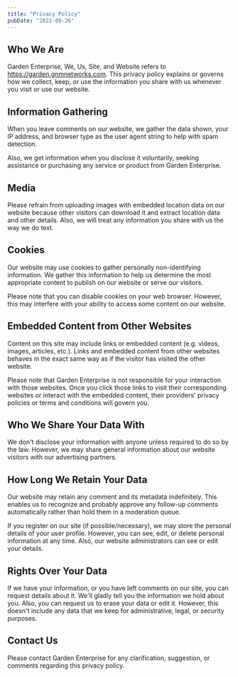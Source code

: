```yaml
---
title: "Privacy Policy"
pubDate: "2022-09-26"
---
```


## Who We Are

Garden Enterprise, We, Us, Site, and Website refers to https://garden.gnmnetworks.com. This privacy policy explains or governs how we collect, keep, or use the information you share with us whenever you visit or use our website.

## Information Gathering

When you leave comments on our website, we gather the data shown, your IP address, and browser type as the user agent string to help with spam detection.

Also, we get information when you disclose it voluntarily, seeking assistance or purchasing any service or product from Garden Enterprise.

## Media

Please refrain from uploading images with embedded location data on our website because other visitors can download it and extract location data and other details. Also, we will treat any information you share with us the way we do text.

## Cookies

Our website may use cookies to gather personally non-identifying information. We gather this information to help us determine the most appropriate content to publish on our website or serve our visitors.

Please note that you can disable cookies on your web browser. However, this may interfere with your ability to access some content on our website.

## Embedded Content from Other Websites

Content on this site may include links or embedded content (e.g. videos, images, articles, etc.). Links and embedded content from other websites behaves in the exact same way as if the visitor has visited the other website.

Please note that Garden Enterprise is not responsible for your interaction with those websites. Once you click those links to visit their corresponding websites or interact with the embedded content, their providers' privacy policies or terms and conditions will govern you.

## Who We Share Your Data With

We don't disclose your information with anyone unless required to do so by the law. However, we may share general information about our website visitors with our advertising partners.

## How Long We Retain Your Data

Our website may retain any comment and its metadata indefinitely. This enables us to recognize and probably approve any follow-up comments automatically rather than hold them in a moderation queue.

If you register on our site (if possible/necessary), we may store the personal details of your user profile. However, you can see, edit, or delete personal information at any time. Also, our website administrators can see or edit your details.

## Rights Over Your Data

If we have your information, or you have left comments on our site, you can request details about it. We'll gladly tell you the information we hold about you. Also, you can request us to erase your data or edit it. However, this doesn't include any data that we keep for administrative, legal, or security purposes.

## Contact Us

Please contact Garden Enterprise for any clarification, suggestion, or comments regarding this privacy policy.
